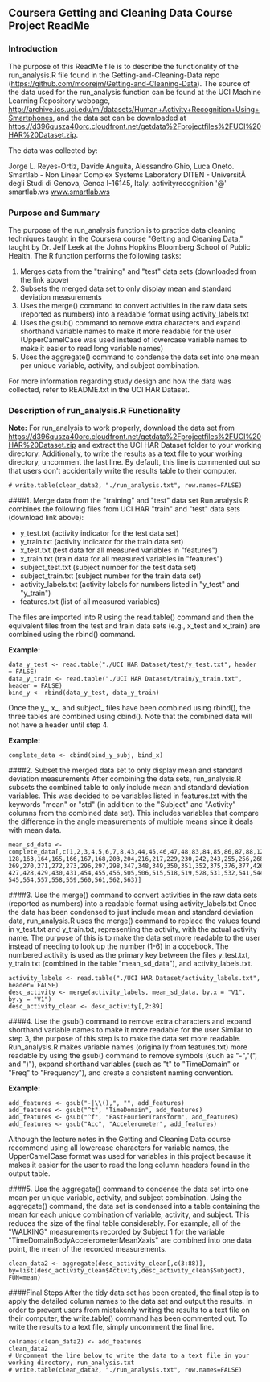 ## Coursera Getting and Cleaning Data Course Project ReadMe
### Introduction
The purpose of this ReadMe file is to describe the functionality of the run_analysis.R file found in the Getting-and-Cleaning-Data repo (https://github.com/moorejm/Getting-and-Cleaning-Data). The source of the data used for the run_analysis function can be found at the UCI Machine Learning Repository webpage, http://archive.ics.uci.edu/ml/datasets/Human+Activity+Recognition+Using+Smartphones, and the data set can be downloaded at https://d396qusza40orc.cloudfront.net/getdata%2Fprojectfiles%2FUCI%20HAR%20Dataset.zip.

The data was collected by:

Jorge L. Reyes-Ortiz, Davide Anguita, Alessandro Ghio, Luca Oneto.
Smartlab - Non Linear Complex Systems Laboratory
DITEN - UniversitÃ  degli Studi di Genova, Genoa I-16145, Italy.
activityrecognition '@' smartlab.ws
www.smartlab.ws 

### Purpose and Summary
The purpose of the run_analysis function is to practice data cleaning techniques taught in the Coursera course "Getting and Cleaning Data," taught by Dr. Jeff Leek at the Johns Hopkins Bloomberg School of Public Health. The R function performs the following tasks:

1. Merges data from the "training" and "test" data sets (downloaded from the link above)
2. Subsets the merged data set to only display mean and standard deviation measurements
3. Uses the merge() command to convert activities in the raw data sets (reported as numbers) into a readable format using activity_labels.txt
4. Uses the gsub() command to remove extra characters and expand shorthand variable names to make it more readable for the user (UpperCamelCase was used instead of lowercase variable names to make it easier to read long variable names)
5. Uses the aggregate() command to condense the data set into one mean per unique variable, activity, and subject combination.

For more information regarding study design and how the data was collected, refer to README.txt in the UCI HAR Dataset.

### Description of run_analysis.R Functionality
**Note:** For run_analysis to work properly, download the data set from https://d396qusza40orc.cloudfront.net/getdata%2Fprojectfiles%2FUCI%20HAR%20Dataset.zip and extract the UCI HAR Dataset folder to your working directory. Additionally, to write the results as a text file to your working directory, uncomment the last line. By default, this line is commented out so that users don't accidentally write the results table to their computer.

```
# write.table(clean_data2, "./run_analysis.txt", row.names=FALSE)
```

####1. Merge data from the "training" and "test" data set
Run.analysis.R combines the following files from UCI HAR "train" and "test" data sets (download link above):
* y_test.txt (activity indicator for the test data set)
* y_train.txt (activity indicator for the train data set)
* x_test.txt (test data for all measured variables in "features")
* x_train.txt (train data for all measured variables in "features")
* subject_test.txt (subject number for the test data set)
* subject_train.txt (subject number for the train data set)
* activity_labels.txt (activity labels for numbers listed in "y_test" and "y_train")
* features.txt (list of all measured variables)

The files are imported into R using the read.table() command and then the equivalent files from the test and train data sets (e.g., x_test and x_train) are combined using the rbind() command.

**Example:**
```
data_y_test <- read.table("./UCI HAR Dataset/test/y_test.txt", header = FALSE)
data_y_train <- read.table("./UCI HAR Dataset/train/y_train.txt", header = FALSE)
bind_y <- rbind(data_y_test, data_y_train)
```

Once the y_, x_, and subject_ files have been combined using rbind(), the three tables are combined using cbind(). Note that the combined data will not have a header until step 4.

**Example:**
```
complete_data <- cbind(bind_y_subj, bind_x)
```

####2. Subset the merged data set to only display mean and standard deviation measurements
After combining the data sets, run_analysis.R subsets the combined table to only include mean and standard deviation variables. This was decided to be variables listed in features.txt with the keywords "mean" or "std" (in addition to the "Subject" and "Activity" columns from the combined data set). This includes variables that compare the difference in the angle measurements of multiple means since it deals with mean data.

```
mean_sd_data <- complete_data[,c(1,2,3,4,5,6,7,8,43,44,45,46,47,48,83,84,85,86,87,88,123,124,125,126,127,
128,163,164,165,166,167,168,203,204,216,217,229,230,242,243,255,256,268,
269,270,271,272,273,296,297,298,347,348,349,350,351,352,375,376,377,426,
427,428,429,430,431,454,455,456,505,506,515,518,519,528,531,532,541,544,
545,554,557,558,559,560,561,562,563)]
```

####3. Use the merge() command to convert activities in the raw data sets (reported as numbers) into a readable format using activity_labels.txt
Once the data has been condensed to just include mean and standard deviation data, run_analysis.R uses the merge() command to replace the values found in y_test.txt and y_train.txt, representing the activity, with the actual activity name. The purpose of this is to make the data set more readable to the user instead of needing to look up the number (1-6) in a codebook. The numbered activity is used as the primary key between the files y_test.txt, y_train.txt (combined in the table "mean_sd_data"), and activity_labels.txt.

```
activity_labels <- read.table("./UCI HAR Dataset/activity_labels.txt", header= FALSE)
desc_activity <- merge(activity_labels, mean_sd_data, by.x = "V1", by.y = "V1")
desc_activity_clean <- desc_activity[,2:89]
```

####4. Use the gsub() command to remove extra characters and expand shorthand variable names to make it more readable for the user
Similar to step 3, the purpose of this step is to make the data set more readable. Run_analysis.R makes variable names (originally from features.txt) more readable by using the gsub() command to remove symbols (such as "-","(", and ")"), expand shorthand variables (such as "t" to "TimeDomain" or "Freq" to "Frequency"), and create a consistent naming convention.

**Example:**
```
add_features <- gsub("-|\\(),", "", add_features)
add_features <- gsub("^t", "TimeDomain", add_features)
add_features <- gsub("^f", "FastFourierTransform", add_features)
add_features <- gsub("Acc", "Accelerometer", add_features)
```

Although the lecture notes in the Getting and Cleaning Data course recommend using all lowercase characters for variable names, the UpperCamelCase format was used for variables in this project because it makes it easier for the user to read the long column headers found in the output table.

####5. Use the aggregate() command to condense the data set into one mean per unique variable, activity, and subject combination.
Using the aggregate() command, the data set is condensed into a table containing the mean for each unique combination of variable, activity, and subject. This reduces the size of the final table considerably. For example, all of the "WALKING" measurements recorded by Subject 1 for the variable "TimeDomainBodyAccelerometerMeanXaxis" are combined into one data point, the mean of the recorded measurements.

```
clean_data2 <- aggregate(desc_activity_clean[,c(3:88)], by=list(desc_activity_clean$Activity,desc_activity_clean$Subject), FUN=mean)
```

####Final Steps
After the tidy data set has been created, the final step is to apply the detailed column names to the data set and output the results. In order to prevent users from mistakenly writing the results to a text file on their computer, the write.table() command has been commented out. To write the results to a text file, simply uncomment the final line.

```
colnames(clean_data2) <- add_features
clean_data2
# Uncomment the line below to write the data to a text file in your working directory, run_analysis.txt
# write.table(clean_data2, "./run_analysis.txt", row.names=FALSE)
```
